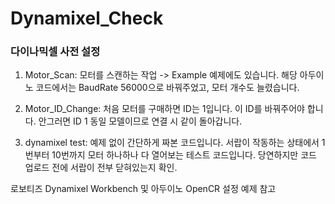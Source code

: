# Dynamixel_Check


### 다이나믹셀 사전 설정

1. Motor_Scan: 모터를 스캔하는 작업 -> Example 예제에도 있습니다. 해당 아두이노 코드에서는 BaudRate 56000으로 바꿔주었고, 모터 개수도 늘렸습니다. 

2. Motor_ID_Change: 처음 모터를 구매하면 ID는 1입니다. 이 ID를 바꿔주어야 합니다. 안그러면 ID 1 동일 모델이므로 연결 시 같이 돌아갑니다. 

3. dynamixel test: 예제 없이 간단하게 짜본 코드입니다. 서랍이 작동하는 상태에서 1번부터 10번까지 모터 하나하나 다 열어보는 테스트 코드입니다. 당연하지만 코드 업로드 전에 서랍이 전부 닫혀있는지 확인. 



로보티즈 Dynamixel Workbench 및 아두이노 OpenCR 설정 예제 참고
